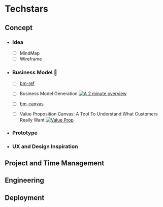 # Techstars

## Concept
* ### Idea
  - [ ] MindMap
  - [ ] Wireframe
  
* ### Business Model :rocket:

  - [ ] [bm-ref](https://www.strategyzer.com/canvas/business-model-canvas)
  
  - [ ] Business Model Generation
   [![A 2 minute overview](https://www.strategyzer.com/hubfs/Strategyzer_November2018%20Theme/images/online-course-what-you-get-videos-f882b4b0bd381989e6ec094a80fe6ba92a6fc3a5053ca45154d3e364a3a96374.svg)](https://vimeo.com/78350794)

  
  - [ ] [bm-canvas](https://github.com/anjana-somathilake/Techstars/blob/master/Business%20Model/the-business-model-canvas.pdf)

  - [ ] Value Proposition Canvas: A Tool To Understand What Customers Really Want
   [![Value Prop](https://img.youtube.com/vi/ReM1uqmVfP0/maxresdefault.jpg)](https://youtu.be/ReM1uqmVfP0)
    
    
* ### Prototype

* ### UX and Design Inspiration 

## Project and Time Management
## Engineering
## Deployment 
